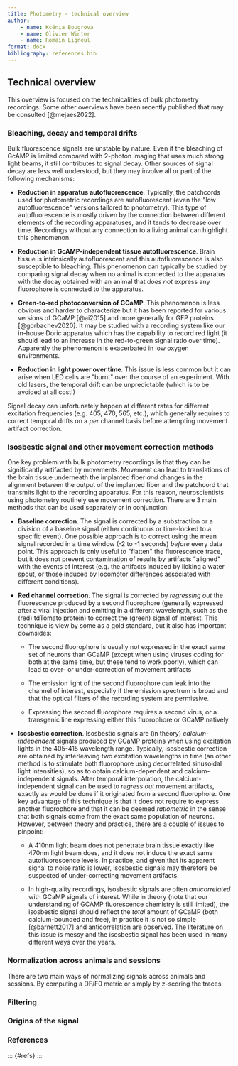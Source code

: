 ```yaml
---
title: Photometry - technical overview
author:
    - name: Kcénia Bougrova
    - name: Olivier Winter
    - name: Romain Ligneul
format: docx
bibliography: references.bib
---
```


## Technical overview

This overview is focused on the technicalities of bulk photometry recordings. Some other overviews have been recently published that may be consulted [@mejaes2022].

### Bleaching, decay and temporal drifts

Bulk fluorescence signals are unstable by nature. Even if the bleaching of GcAMP is limited compared with 2-photon imaging that uses much strong light beams, it still contributes to signal decay. Other sources of signal decay are less well understood, but they may involve all or part of the following mechanisms:

-   **Reduction in apparatus autofluorescence**. Typically, the patchcords used for photometric recordings are autofluorescent (even the "low autofluorescence" versions tailored to photometry). This type of autofluorescence is mostly driven by the connection between different elements of the recording apparatuses, and it tends to decrease over time. Recordings without any connection to a living animal can highlight this phenomenon.

-   **Reduction in GcAMP-independent tissue autofluorescence**. Brain tissue is intrinsically autofluorescent and this autofluorescence is also susceptible to bleaching. This phenomenon can typically be studied by comparing signal decay when no animal is connected to the apparatus with the decay obtained with an animal that *does not* express any fluorophore is connected to the apparatus.

-   **Green-to-red photoconversion of GCaMP**. This phenomenon is less obvious and harder to characterize but it has been reported for various versions of GCaMP [@ai2015] and more generally for GFP proteins [@gorbachev2020]. It may be studied with a recording system like our in-house Doric apparatus which has the capability to record red light (it should lead to an increase in the red-to-green signal ratio over time). Apparently the phenomenon is exacerbated in low oxygen environments.

-   **Reduction in light power over time**. This issue is less common but it can arise when LED cells are "burnt" over the course of an experiment. With old lasers, the temporal drift can be unpredictable (which is to be avoided at all cost!)

Signal decay can unfortunately happen at different rates for different excitation frequencies (e.g. 405, 470, 565, etc.), which generally requires to correct temporal drifts on a *per* channel basis before attempting movement artifact correction.

### Isosbestic signal and other movement correction methods

One key problem with bulk photometry recordings is that they can be significantly artifacted by movements. Movement can lead to translations of the brain tissue underneath the implanted fiber *and* changes in the alignment between the output of the implanted fiber and the patchcord that transmits light to the recording apparatus. For this reason, neuroscientists using photometry routinely use movement correction. There are 3 main methods that can be used separately or in conjunction:

-   **Baseline correction**. The signal is corrected by a substraction or a division of a baseline signal (either continuous or time-locked to a specific event). One possible approach is to correct using the mean signal recorded in a time window (-2 to -1 seconds) *before* every data point. This approach is only useful to "flatten" the fluorescence trace, but it does not prevent contamination of results by artifacts "aligned" with the events of interest (e.g. the artifacts induced by licking a water spout, or those induced by locomotor differences associated with different conditions).

-   **Red channel correction**. The signal is corrected by *regressing out* the fluorescence produced by a second fluorophore (generally expressed after a viral injection and emitting in a different wavelength, such as the (red) tdTomato protein) to correct the (green) signal of interest. This technique is view by some as a gold standard, but it also has important downsides:

    -   The second fluorophore is usually not expressed in the exact same set of neurons than GCaMP (except when using viruses coding for both at the same time, but these tend to work poorly), which can lead to over- or under-correction of movement artifacts

    -   The emission light of the second fluorophore can leak into the channel of interest, especially if the emission spectrum is broad and that the optical filters of the recording system are permissive.

    -   Expressing the second fluorophore requires a second virus, or a transgenic line expressing either this fluorophore or GCaMP natively.

-   **Isosbestic correction**. Isosbestic signals are (in theory) *calcium-independent* signals produced by GCaMP proteins when using excitation lights in the 405-415 wavelength range. Typically, isosbestic correction are obtained by interleaving two excitation wavelengths in time (an other method is to stimulate both fluorophore using decorrelated sinusoidal light intensities), so as to obtain calcium-dependent and calcium-independent signals. After temporal interpolation, the calcium-independent signal can be used to *regress out* movement artifacts, exactly as would be done if it originated from a second fluorophore. One key advantage of this technique is that it does not require to express another fluorophore and that it can be deemed *ratiometric* in the sense that both signals come from the exact same population of neurons. However, between theory and practice, there are a couple of issues to pinpoint:

    -   A 410nm light beam does not penetrate brain tissue exactly like 470nm light beam does, and it does not induce the exact same autofluorescence levels. In practice, and given that its apparent signal to noise ratio is lower, isosbestic signals may therefore be suspected of under-correcting movement artifacts.

    -   In high-quality recordings, isosbestic signals are often *anticorrelated* with GCaMP signals of interest. While in theory (note that our understanding of GCAMP fluorescence chemistry is still limited), the isosbestic signal should reflect the *total* amount of GCaMP (both calcium-bounded and free), in practice it is not so simple [@barnett2017] and anticorrelation are observed. The literature on this issue is messy and the isosbestic signal has been used in many different ways over the years.

### Normalization across animals and sessions

There are two main ways of normalizing signals across animals and sessions. By computing a DF/F0 metric or simply by z-scoring the traces.

### Filtering

### Origins of the signal

### References

::: {#refs}
:::